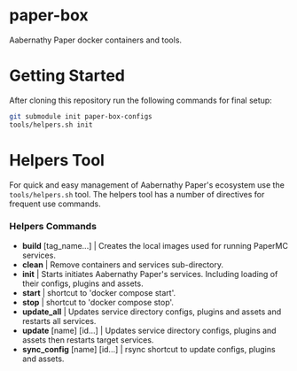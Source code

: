 # paper-box
Aabernathy Paper docker containers and tools.

# Getting Started
After cloning this repository run the following commands for final
setup:
```bash
git submodule init paper-box-configs
tools/helpers.sh init
```

# Helpers Tool
For quick and easy management of Aabernathy Paper's ecosystem use the
`tools/helpers.sh` tool. The helpers tool has a number of directives
for frequent use commands.

### Helpers Commands
- **build** [tag_name...] | Creates the local images used for running
  PaperMC services.
- **clean** | Remove containers and services sub-directory.
- **init** | Starts initiates Aabernathy Paper's services. Including
  loading of their configs, plugins and assets.
- **start** | shortcut to 'docker compose start'.
- **stop** | shortcut to 'docker compose stop'.
- **update_all** | Updates service directory configs, plugins and
  assets and restarts all services.
- **update** [name] [id...] | Updates service directory configs,
  plugins and assets then restarts target services.
- **sync_config** [name] [id...] | rsync shortcut to update configs,
  plugins and assets.
